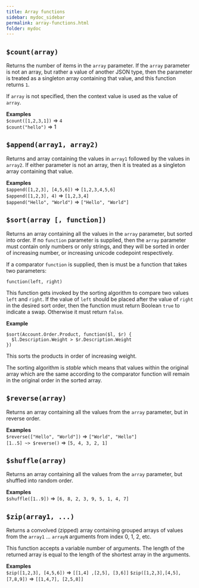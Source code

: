 ```yaml
---
title: Array functions
sidebar: mydoc_sidebar
permalink: array-functions.html
folder: mydoc
---
```


## `$count(array)`

Returns the number of items in the `array` parameter.  If the `array` parameter is not an array, but rather a value of another JSON type, then the parameter is treated as a singleton array containing that value, and this function returns `1`.

If `array` is not specified, then the context value is used as the value of `array`.

__Examples__  
`$count([1,2,3,1])` => `4`  
`$count("hello")` => 1

## `$append(array1, array2)`

Returns and array containing the values in `array1` followed by the values in `array2`.  If either parameter is not an array, then it is treated as a singleton array containing that value.

__Examples__  
`$append([1,2,3], [4,5,6])` => `[1,2,3,4,5,6]`  
`$append([1,2,3], 4)` => `[1,2,3,4]`  
`$append("Hello", "World")` => `["Hello", "World"]`


## `$sort(array [, function])`

Returns an array containing all the values in the `array` parameter, but sorted into order.  If no `function` parameter is supplied, then the `array` parameter must contain only numbers or only strings, and they will be sorted in order of increasing number, or increasing unicode codepoint respectively.

If a comparator `function` is supplied, then is must be a function that takes two parameters:  

`function(left, right)`  

This function gets invoked by the sorting algorithm to compare two values `left` and `right`.  If the value of `left` should be placed after the value of `right` in the desired sort order, then the function must return Boolean `true` to indicate a swap.  Otherwise it must return `false`.

__Example__
```
$sort(Account.Order.Product, function($l, $r) {
  $l.Description.Weight > $r.Description.Weight
})
```

This sorts the products in order of increasing weight.

The sorting algorithm is *stable* which means that values within the original array which are the same according to the comparator function will remain in the original order in the sorted array.

## `$reverse(array)`

Returns an array containing all the values from the `array` parameter, but in reverse order.

__Examples__  
`$reverse(["Hello", "World"])` => `["World", "Hello"]`  
`[1..5] ~> $reverse()` => `[5, 4, 3, 2, 1]`

## `$shuffle(array)`

Returns an array containing all the values from the `array` parameter, but shuffled into random order.

__Examples__  
`$shuffle([1..9])` => `[6, 8, 2, 3, 9, 5, 1, 4, 7]`



## `$zip(array1, ...)`

Returns a convolved (zipped) array containing grouped arrays of values from the `array1` ... `arrayN` arguments from index 0, 1, 2, etc.

This function accepts a variable number of arguments.  The length of the returned array is equal to the length of the shortest array in the arguments.

__Examples__  
`$zip([1,2,3], [4,5,6])` => `[[1,4] ,[2,5], [3,6]]`
`$zip([1,2,3],[4,5],[7,8,9])` => `[[1,4,7], [2,5,8]]`
